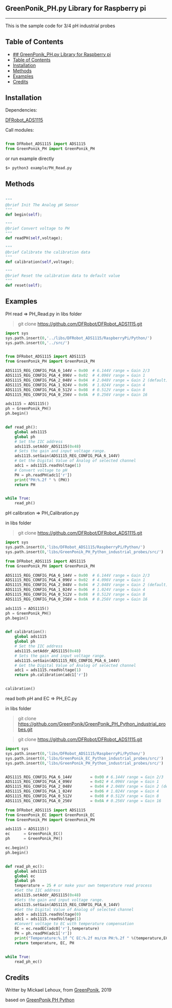 ## GreenPonik_PH.py Library for Raspberry pi
---------------------------------------------------------
This is the sample code for 3/4 pH industrial probes
## Table of Contents

- [## GreenPonik_PH.py Library for Raspberry pi](#greenponikphpy-library-for-raspberry-pi)
- [Table of Contents](#table-of-contents)
- [Installation](#installation)
- [Methods](#methods)
- [Examples](#examples)
- [Credits](#credits)
<snippet>
<content>

## Installation

Dependencies:

[DFRobot_ADS1115](https://github.com/DFRobot/DFRobot_ADS1115/tree/master/RaspberryPi/Python) 

Call modules:

```Python

from DFRobot_ADS1115 import ADS1115
from GreenPonik_PH import GreenPonik_PH

```

or run example directly

```shell
$> python3 example/PH_Read.py

```
## Methods

```Python

"""
@brief Init The Analog pH Sensor
"""
def begin(self);

"""
@brief Convert voltage to PH
"""
def readPH(self,voltage);

"""
@brief Calibrate the calibration data
"""
def calibration(self,voltage);

"""
@brief Reset the calibration data to default value
"""
def reset(self);

```

## Examples
PH read => PH_Read.py
in libs folder

> git clone https://github.com/DFRobot/DFRobot_ADS1115.git
```Python
import sys
sys.path.insert(0,'../libs/DFRobot_ADS1115/RaspberryPi/Python/')
sys.path.insert(0,'../src/')


from DFRobot_ADS1115 import ADS1115
from GreenPonik_PH import GreenPonik_PH

ADS1115_REG_CONFIG_PGA_6_144V = 0x00  # 6.144V range = Gain 2/3
ADS1115_REG_CONFIG_PGA_4_096V = 0x02  # 4.096V range = Gain 1
ADS1115_REG_CONFIG_PGA_2_048V = 0x04  # 2.048V range = Gain 2 (default)
ADS1115_REG_CONFIG_PGA_1_024V = 0x06  # 1.024V range = Gain 4
ADS1115_REG_CONFIG_PGA_0_512V = 0x08  # 0.512V range = Gain 8
ADS1115_REG_CONFIG_PGA_0_256V = 0x0A  # 0.256V range = Gain 16

ads1115 = ADS1115()
ph = GreenPonik_PH()
ph.begin()


def read_ph():
    global ads1115
    global ph
    # Set the IIC address
    ads1115.setAddr_ADS1115(0x48)
    # Sets the gain and input voltage range.
    ads1115.setGain(ADS1115_REG_CONFIG_PGA_6_144V)
    # Get the Digital Value of Analog of selected channel
    adc1 = ads1115.readVoltage(1)
    # Convert voltage to pH
    PH = ph.readPH(adc1['r'])
    print("PH:%.2f " % (PH))
    return PH


while True:
    read_ph()
```

pH calibration => PH_Calibration.py

in libs folder

> git clone https://github.com/DFRobot/DFRobot_ADS1115.git
```Python
import sys
sys.path.insert(0,'libs/DFRobot_ADS1115/RaspberryPi/Python/')
sys.path.insert(0,'libs/GreenPonik_PH_Python_industrial_probes/src/')

from DFRobot_ADS1115 import ADS1115
from GreenPonik_PH import GreenPonik_PH

ADS1115_REG_CONFIG_PGA_6_144V = 0x00  # 6.144V range = Gain 2/3
ADS1115_REG_CONFIG_PGA_4_096V = 0x02  # 4.096V range = Gain 1
ADS1115_REG_CONFIG_PGA_2_048V = 0x04  # 2.048V range = Gain 2 (default)
ADS1115_REG_CONFIG_PGA_1_024V = 0x06  # 1.024V range = Gain 4
ADS1115_REG_CONFIG_PGA_0_512V = 0x08  # 0.512V range = Gain 8
ADS1115_REG_CONFIG_PGA_0_256V = 0x0A  # 0.256V range = Gain 16

ads1115 = ADS1115()
ph = GreenPonik_PH()
ph.begin()


def calibration():
    global ads1115
    global ph
    # Set the IIC address
    ads1115.setAddr_ADS1115(0x48)
    # Sets the gain and input voltage range.
    ads1115.setGain(ADS1115_REG_CONFIG_PGA_6_144V)
    # Get the Digital Value of Analog of selected channel
    adc1 = ads1115.readVoltage(1)
    return ph.calibration(adc1['r'])


calibration()

```

read both pH and EC => PH_EC.py

in libs folder

> git clone https://github.com/GreenPonik/GreenPonik_PH_Python_industrial_probes.git

> git clone https://github.com/DFRobot/DFRobot_ADS1115.git

```Python
import sys
sys.path.insert(0,'libs/DFRobot_ADS1115/RaspberryPi/Python/')
sys.path.insert(0,'libs/GreenPonik_EC_Python_industrial_probes/src/')
sys.path.insert(0,'libs/GreenPonik_PH_Python_industrial_probes/src/')


ADS1115_REG_CONFIG_PGA_6_144V        = 0x00 # 6.144V range = Gain 2/3
ADS1115_REG_CONFIG_PGA_4_096V        = 0x02 # 4.096V range = Gain 1
ADS1115_REG_CONFIG_PGA_2_048V        = 0x04 # 2.048V range = Gain 2 (default)
ADS1115_REG_CONFIG_PGA_1_024V        = 0x06 # 1.024V range = Gain 4
ADS1115_REG_CONFIG_PGA_0_512V        = 0x08 # 0.512V range = Gain 8
ADS1115_REG_CONFIG_PGA_0_256V        = 0x0A # 0.256V range = Gain 16

from DFRobot_ADS1115 import ADS1115
from GreenPonik_EC import GreenPonik_EC
from GreenPonik_PH import GreenPonik_PH

ads1115 = ADS1115()
ec      = GreenPonik_EC()
ph      = GreenPonik_PH()

ec.begin()
ph.begin()


def read_ph_ec():
	global ads1115
	global ec
	global ph
	temperature = 25 # or make your own temperature read process
	#Set the IIC address
	ads1115.setAddr_ADS1115(0x48)
	#Sets the gain and input voltage range.
	ads1115.setGain(ADS1115_REG_CONFIG_PGA_6_144V)
	#Get the Digital Value of Analog of selected channel
	adc0 = ads1115.readVoltage(0)
	adc1 = ads1115.readVoltage(1)
	#Convert voltage to EC with temperature compensation
	EC = ec.readEC(adc0['r'],temperature)
	PH = ph.readPH(adc1['r'])
	print("Temperature:%.1f ^C EC:%.2f ms/cm PH:%.2f " %(temperature,EC,PH))
	return temperature, EC, PH


while True:
	read_ph_ec()
```

## Credits
Writter by Mickael Lehoux, from [GreenPonik](https://www.greenponik.com), 2019

based on [GreenPonik PH Python](https://github.com/GreenPonik/GreenPonik_PH_Python)
